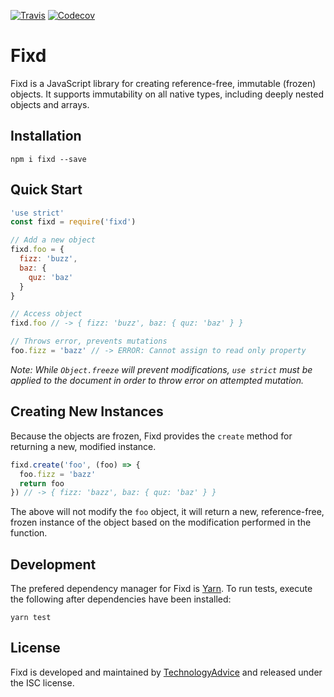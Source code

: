 [![Travis](https://img.shields.io/travis/TechnologyAdvice/fixd.svg)](https://travis-ci.org/TechnologyAdvice/fixd)
[![Codecov](https://img.shields.io/codecov/c/github/TechnologyAdvice/fixd.svg)](https://codecov.io/gh/TechnologyAdvice/fixd)

# Fixd

Fixd is a JavaScript library for creating reference-free, immutable (frozen) objects. It supports immutability on all native types, including deeply nested objects and arrays.

## Installation

`npm i fixd --save`

## Quick Start

```javascript
'use strict'
const fixd = require('fixd')

// Add a new object
fixd.foo = { 
  fizz: 'buzz', 
  baz: { 
    quz: 'baz' 
  } 
}

// Access object
fixd.foo // -> { fizz: 'buzz', baz: { quz: 'baz' } }

// Throws error, prevents mutations
foo.fizz = 'bazz' // -> ERROR: Cannot assign to read only property
```

_Note: While `Object.freeze` will prevent modifications, `use strict` must be applied to the document in order to throw error on attempted mutation._

## Creating New Instances

Because the objects are frozen, Fixd provides the `create` method for returning a new, modified instance.

```javascript
fixd.create('foo', (foo) => {
  foo.fizz = 'bazz'
  return foo
}) // -> { fizz: 'bazz', baz: { quz: 'baz' } }
```

The above will not modify the `foo` object, it will return a new, reference-free, frozen instance of the object based on the modification performed in the function.

## Development

The prefered dependency manager for Fixd is [Yarn](https://yarnpkg.com). To run tests, execute the following after dependencies have been installed:

```
yarn test
```

## License

Fixd is developed and maintained by [TechnologyAdvice](http://www.technologyadvice.com) and released under the ISC license.